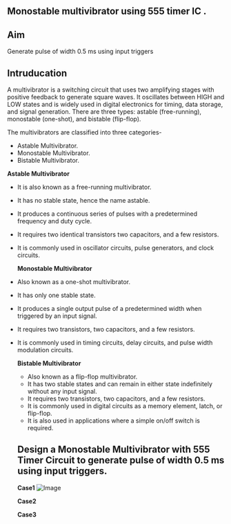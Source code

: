 ## Monostable multivibrator using 555 timer IC .
## Aim
Generate pulse of width 0.5 ms using input triggers
## Intruducation
A multivibrator is a switching circuit that uses two amplifying stages with positive feedback to generate square waves. It oscillates between HIGH and LOW states and is widely used in digital electronics for timing, data storage, and signal generation. There are three types: astable (free-running), monostable (one-shot), and bistable (flip-flop).

The multivibrators are classified into three categories-
- Astable Multivibrator.
- Monostable Multivibrator.
- Bistable Multivibrator.

**Astable Multivibrator**
- It is also known as a free-running multivibrator.
- It has no stable state, hence the name astable.
- It produces a continuous series of pulses with a predetermined frequency and duty cycle.
- It requires two identical transistors two capacitors, and a few resistors.
- It is commonly used in oscillator circuits, pulse generators, and clock circuits.

  **Monostable Multivibrator**
- Also known as a one-shot multivibrator.
- It has only one stable state.
- It produces a single output pulse of a predetermined width when triggered by an input signal.
- It requires two transistors, two capacitors, and a few resistors.
- It is commonly used in timing circuits, delay circuits, and pulse width modulation circuits.

  **Bistable Multivibrator**
  - Also known as a flip-flop multivibrator.
  - It has two stable states and can remain in either state indefinitely without any input signal.
  - It requires two transistors, two capacitors, and a few resistors.
  - It is commonly used in digital circuits as a memory element, latch, or flip-flop.
  - It is also used in applications where a simple on/off switch is required.
  ## Design a Monostable Multivibrator with 555 Timer Circuit to generate pulse of width 0.5 ms using input triggers.
  **Case1**
  ![Image](https://github.com/user-attachments/assets/2503eef2-c5eb-4726-834d-58a9636f07dc)

  **Case2**


  **Case3**
  
